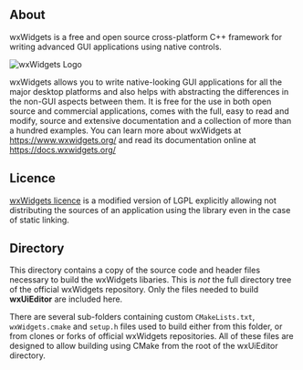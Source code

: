 About
-----

wxWidgets is a free and open source cross-platform C++ framework
for writing advanced GUI applications using native controls.

![wxWidgets Logo](https://www.wxwidgets.org/assets/img/header-logo.png)

wxWidgets allows you to write native-looking GUI applications for
all the major desktop platforms and also helps with abstracting
the differences in the non-GUI aspects between them. It is free
for the use in both open source and commercial applications, comes
with the full, easy to read and modify, source and extensive
documentation and a collection of more than a hundred examples.
You can learn more about wxWidgets at https://www.wxwidgets.org/
and read its documentation online at https://docs.wxwidgets.org/

Licence
-------

[wxWidgets licence](https://github.com/wxWidgets/wxWidgets/blob/master/docs/licence.txt)
is a modified version of LGPL explicitly allowing not distributing the sources
of an application using the library even in the case of static linking.

Directory
-------

This directory contains a copy of the source code and header files necessary to build the wxWidgets libaries. This is _not_ the full directory tree of the official wxWidgets repository. Only the files needed to build **wxUiEditor** are included here.

There are several sub-folders containing custom `CMakeLists.txt`, `wxWidgets.cmake` and `setup.h` files used to build either from this folder, or from clones or forks of official wxWidgets repositories. All of these files are designed to allow building using CMake from the root of the wxUiEditor directory.
